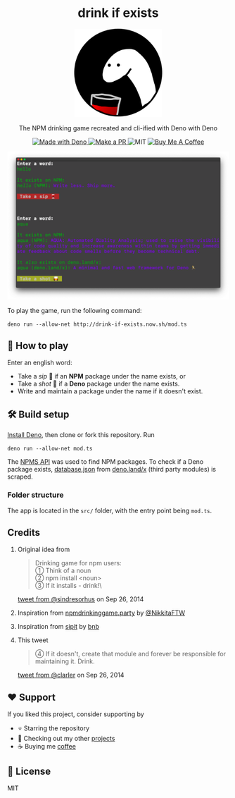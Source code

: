 <h1 align="center">drink if exists</h1>
<p align="center"><img height="200" alt="icon" src="./readme-assets/icon.png" /></p>
<p align="center">The NPM drinking game recreated and cli-ified with Deno with Deno</p>

<p align="center">
  <a href="https://deno.land/">
    <img src="https://img.shields.io/badge/Made%20With-Deno-black?style=flat-square&" alt="Made with Deno" />
  </a>
  <a href="http://makeapullrequest.com/">
    <img src="https://img.shields.io/badge/PRs-welcome-brightgreen.svg?style=flat-square" alt="Make a PR" />
  </a>
  <img src="https://img.shields.io/github/license/ninest/drink-if-exists?style=flat-square" alt="MIT" />
  <a href="https://www.buymeacoffee.com/ninest">
    <img src="https://img.shields.io/badge/Donate-Buy%20Me%20A%20Coffee-orange.svg?style=flat-square" alt="Buy Me A Coffee">
  </a>
</p>

<p align="center"><img width="690" alt="demo" src="./readme-assets/demo.png" /></p>

To play the game, run the following command:
```
deno run --allow-net http://drink-if-exists.now.sh/mod.ts
```

## 🥴 How to play
Enter an english word:
- Take a *sip* 🍷 if an **NPM** package under the name exists, or
- Take a *shot* 🥃 if a **Deno** package under the name exists.
- Write and maintain a package under the name if it doesn't exist.

## 🛠 Build setup
[Install Deno](https://deno.land/#installation), then clone or fork this repository. Run 

```
deno run --allow-net mod.ts
```

The [NPMS API](https://npms.io/) was used to find NPM packages. To check if a Deno package exists, [database.json](https://github.com/denoland/deno_website2/blob/master/database.json) from [deno.land/x](https://deno.land/x/) (third party modules) is scraped.


### Folder structure
The app is located in the `src/` folder, with the entry point being `mod.ts`.

## Credits

1. Original idea from

    > Drinking game for npm users:\
      ➀ Think of a noun\
      ➁ npm install \<noun>\
      ➂ If it installs - drink!\

    [tweet from @sindresorhus](https://twitter.com/sindresorhus/status/515511151669805056?lang=en) on Sep 26, 2014

2. Inspiration from [npmdrinkinggame.party](https://npmdrinkinggame.party/) by [@NikkitaFTW](https://twitter.com/NikkitaFTW)

3. Inspiration from [sipit](https://www.npmjs.com/package/sipit) by [bnb](https://github.com/bnb)

4. This tweet

    > ④ If it doesn't, create that module and forever be responsible for maintaining it. Drink.

    [tweet from @clarler](https://twitter.com/clarler/status/515512435550486529) on Sep 26, 2014

## ♥️ Support
If you liked this project, consider supporting by
- ⭐️ Starring the repository
- 🎒 Checking out my other [projects](https://github.com/ninest)
- ☕️ Buying me [coffee](https://www.buymeacoffee.com/ninest)

## 📜 License
MIT
